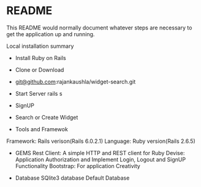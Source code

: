 # README

This README would normally document whatever steps are necessary to get the
application up and running.

Local installation summary

* Install Ruby on Rails
* Clone or Download
* git@github.com:rajankaushla/widget-search.git
* Start Server rails s
* SignUP
* Search or Create Widget

* Tools and Framewok

Framework: Rails verison(Rails 6.0.2.1)
Language:  Ruby  version(Rails 2.6.5)

* GEMS 
Rest Client: A simple HTTP and REST client for Ruby
Devise: Application Authorization and Implement Login, Logout and SignUP Functionality
Bootstrap: For application Creativity 

* Database 
SQlite3 database Default Database

